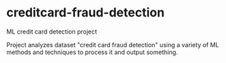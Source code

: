 # creditcard-fraud-detection
ML credit card detection project


Project analyzes dataset "credit card fraud detection" using a variety of ML methods and techniques
to process it and output something.